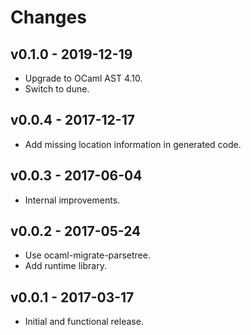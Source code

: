 # Changes

## v0.1.0 - 2019-12-19

- Upgrade to OCaml AST 4.10.
- Switch to dune.

## v0.0.4 - 2017-12-17

- Add missing location information in generated code.

## v0.0.3 - 2017-06-04

- Internal improvements.

## v0.0.2 - 2017-05-24

- Use ocaml-migrate-parsetree.
- Add runtime library.

## v0.0.1 - 2017-03-17

- Initial and functional release.
